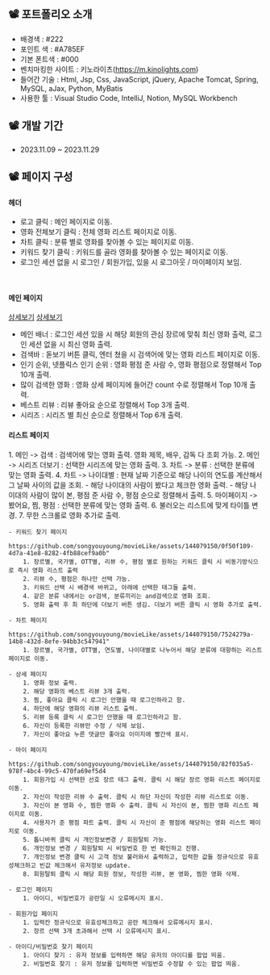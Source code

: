 ## 📽️ 포트폴리오 소개
   - 배경색 : #222
   - 포인트 색 : #A785EF
   - 기본 폰트색 : #000
   - 벤치마킹한 사이트 : 키노라이츠(https://m.kinolights.com)
   - 들어간 기술 : Html, Jsp, Css, JavaScript, jQuery, Apache Tomcat, Spring, MySQL, aJax, Python, MyBatis
   - 사용한 툴 : Visual Studio Code, IntelliJ, Notion, MySQL Workbench

## 📽️ 개발 기간
- 2023.11.09 ~ 2023.11.29

## 📽️ 페이지 구성
#### 헤더
- 로고 클릭 : 메인 페이지로 이동.
- 영화 전체보기 클릭 : 전체 영화 리스트 페이지로 이동.
- 차트 클릭 : 분류 별로 영화를 찾아볼 수 있는 페이지로 이동.
- 키워드 찾기 클릭 : 키워드를 골라 영화를 찾아볼 수 있는 페이지로 이동.
- 로그인 세션 없을 시 로그인 / 회원가입, 있을 시 로그아웃 / 마이페이지 보임.
<br>

#### 메인 페이지
<a href="https://github.com/songyouyoung/movieLike/assets/144079150/d8c73b20-2639-44d3-b2ae-3ee66f73f06e">상세보기</a>
<a href="https://github.com/songyouyoung/movieLike/assets/144079150/57980a38-b8cb-4e6c-b25c-31fb6d9bdae9">상세보기</a>
- 메인 배너 : 로그인 세션 있을 시 해당 회원의 관심 장르에 맞춰 최신 영화 출력, 로그인 세션 없을 시 최신 영화 출력.
-  검색바 : 돋보기 버튼 클릭, 엔터 쳤을 시 검색어에 맞는 영화 리스트 페이지로 이동.
- 인기 순위, 넷플릭스 인기 순위 : 영화 평점 준 사람 수, 영화 평점으로 정렬해서 Top 10개 출력.
- 많이 검색한 영화 : 영화 상세 페이지에 들어간 count 수로 정렬해서 Top 10개 출력.
- 베스트 리뷰 : 리뷰 좋아요 순으로 정렬해서 Top 3개 출력.
- 시리즈 : 시리즈 별 최신 순으로 정렬해서 Top 6개 출력.

#### 리스트 페이지
<a href="https://github.com/songyouyoung/movieLike/assets/144079150/b11a99dc-6147-44fb-9732-6dd98d793435"></a>
		1. 메인 -> 검색 : 검색어에 맞는 영화 출력. 영화 제목, 배우, 감독 다 조회 가능. 
		2. 메인 -> 시리즈 더보기 : 선택한 시리즈에 맞는 영화 출력. 
		3. 차트 -> 분류 : 선택한 분류에 맞는 영화 출력. 
		4. 차트 -> 나이대별 : 현재 날짜 기준으로 해당 나이의 연도를 계산해서 그 날짜 사이의 값을 조회.
   			- 해당 나이대의 사람이 봤다고 체크한 영화 출력. 
			- 해당 나이대의 사람이 많이 본, 평점 준 사람 수, 평점 순으로 정렬해서 출력.
		5. 마이페이지 -> 봤어요, 찜, 평점 : 선택한 분류에 맞는 영화 출력. 
		6. 불러오는 리스트에 맞게 타이틀 변경.
		7. 무한 스크롤로 영화 추가로 출력. 

   	- 키워드 찾기 페이지
     		https://github.com/songyouyoung/movieLike/assets/144079150/0f50f109-4d7a-41e8-8282-4fb88cef9a0b"
		1. 장르별, 국가별, OTT별, 리뷰 수, 평점 별로 원하는 키워드 클릭 시 비동기방식으로 즉시 영화 리스트 출력
		2. 리뷰 수, 평점은 하나만 선택 가능. 
		3. 키워드 선택 시 배경색 바뀌고, 아래에 선택한 태그들 출력. 
		4. 같은 분류 내에서는 or검색, 분류끼리는 and검색으로 영화 조회. 
		5. 영화 출력 후 최 하단에 더보기 버튼 생김. 더보기 버튼 클릭 시 영화 추가로 출력. 

   	- 차트 페이지
	     	https://github.com/songyouyoung/movieLike/assets/144079150/7524279a-14b8-432d-8efe-94bb3c547941"
		1. 장르별, 국가별, OTT별, 연도별, 나이대별로 나누어서 해당 분류에 대항하는 리스트 페이지로 이동. 

   	- 상세 페이지
		1. 영화 정보 출력. 
		2. 해당 영화의 베스트 리뷰 3개 출력. 
		3. 찜, 좋아요 클릭 시 로그인 안했을 때 로그인하라고 함. 
		4. 하단에 해당 영화의 리뷰 리스트 출력. 
		5. 리뷰 등록 클릭 시 로그인 안했을 때 로그인하라고 함.
		6. 자신이 등록한 리뷰만 수정 / 삭제 보임. 
		7. 자신이 좋아요 누른 댓글만 좋아요 이미지에 빨간색 표시. 

   	- 마이 페이지
	     	https://github.com/songyouyoung/movieLike/assets/144079150/82f035a5-978f-4bc4-99c5-470fa69ef5d4
		1. 회원가입 시 선택한 선호 장르 태그 출력. 클릭 시 해당 장르 영화 리스트 페이지로 이동.
		2. 자신이 작성한 리뷰 수 출력. 클릭 시 하단 자신이 작성한 리뷰 리스트로 이동.
		3. 자신이 본 영화 수, 찜한 영화 수 출력. 클릭 시 자신이 본, 찜한 영화 리스트 페이지로 이동. 
		4. 사용자가 준 평점 파트 출력. 클릭 시 자신이 준 평점에 해당하는 영화 리스트 페이지로 이동. 
		5. 톱니바퀴 클릭 시 개인정보변경 / 회원탈퇴 가능. 
		6. 개인정보 변경 / 회원탈퇴 시 비밀번호 한 번 확인하고 진행. 
		7. 개인정보 변경 클릭 시 고객 정보 불러와서 출력하고, 입력한 값들 정규식으로 유효성체크하고 빈값 체크해서 유저정보 update. 
		8. 회원탈퇴 클릭 시 해당 회원 정보, 작성한 리뷰, 본 영화, 찜한 영화 삭제. 

	- 로그인 페이지
		1. 아이디, 비밀번호가 공란일 시 오류메시지 표시.

	- 회원가입 페이지
		1. 입력칸 정규식으로 유효성체크하고 공란 체크해서 오류메시지 표시.
		2. 장르 선택 3개 초과해서 선택 시 오류메시지 표시.

	- 아이디/비밀번호 찾기 페이지
		1. 아이디 찾기 : 유저 정보를 입력하면 해당 유저의 아이디를 팝업 띄움.
		2. 비밀번호 찾기 : 유저 정보를 입력하면 비밀번호 수정할 수 있는 팝업 띄움.
